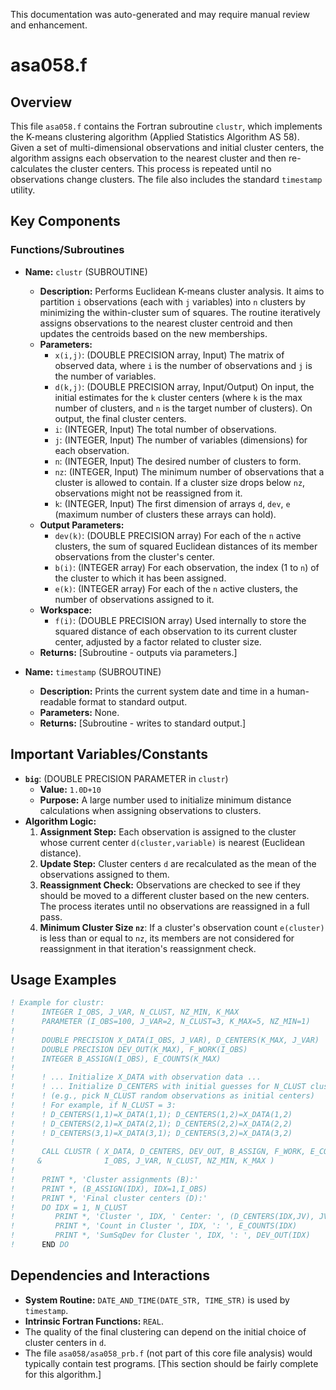 This documentation was auto-generated and may require manual review and enhancement.

# asa058.f

## Overview

This file `asa058.f` contains the Fortran subroutine `clustr`, which implements the K-means clustering algorithm (Applied Statistics Algorithm AS 58). Given a set of multi-dimensional observations and initial cluster centers, the algorithm assigns each observation to the nearest cluster and then re-calculates the cluster centers. This process is repeated until no observations change clusters. The file also includes the standard `timestamp` utility.

## Key Components

### Functions/Subroutines

- **Name:** `clustr` (SUBROUTINE)
  - **Description:** Performs Euclidean K-means cluster analysis. It aims to partition `i` observations (each with `j` variables) into `n` clusters by minimizing the within-cluster sum of squares. The routine iteratively assigns observations to the nearest cluster centroid and then updates the centroids based on the new memberships.
  - **Parameters:**
    - `x(i,j)`: (DOUBLE PRECISION array, Input) The matrix of observed data, where `i` is the number of observations and `j` is the number of variables.
    - `d(k,j)`: (DOUBLE PRECISION array, Input/Output) On input, the initial estimates for the `k` cluster centers (where `k` is the max number of clusters, and `n` is the target number of clusters). On output, the final cluster centers.
    - `i`: (INTEGER, Input) The total number of observations.
    - `j`: (INTEGER, Input) The number of variables (dimensions) for each observation.
    - `n`: (INTEGER, Input) The desired number of clusters to form.
    - `nz`: (INTEGER, Input) The minimum number of observations that a cluster is allowed to contain. If a cluster size drops below `nz`, observations might not be reassigned from it.
    - `k`: (INTEGER, Input) The first dimension of arrays `d`, `dev`, `e` (maximum number of clusters these arrays can hold).
  - **Output Parameters:**
    - `dev(k)`: (DOUBLE PRECISION array) For each of the `n` active clusters, the sum of squared Euclidean distances of its member observations from the cluster's center.
    - `b(i)`: (INTEGER array) For each observation, the index (1 to `n`) of the cluster to which it has been assigned.
    - `e(k)`: (INTEGER array) For each of the `n` active clusters, the number of observations assigned to it.
  - **Workspace:**
    - `f(i)`: (DOUBLE PRECISION array) Used internally to store the squared distance of each observation to its current cluster center, adjusted by a factor related to cluster size.
  - **Returns:** [Subroutine - outputs via parameters.]

- **Name:** `timestamp` (SUBROUTINE)
  - **Description:** Prints the current system date and time in a human-readable format to standard output.
  - **Parameters:** None.
  - **Returns:** [Subroutine - writes to standard output.]

## Important Variables/Constants

- **`big`**: (DOUBLE PRECISION PARAMETER in `clustr`)
  - **Value:** `1.0D+10`
  - **Purpose:** A large number used to initialize minimum distance calculations when assigning observations to clusters.
- **Algorithm Logic:**
  1. **Assignment Step:** Each observation is assigned to the cluster whose current center `d(cluster,variable)` is nearest (Euclidean distance).
  2. **Update Step:** Cluster centers `d` are recalculated as the mean of the observations assigned to them.
  3. **Reassignment Check:** Observations are checked to see if they should be moved to a different cluster based on the new centers. The process iterates until no observations are reassigned in a full pass.
  4. **Minimum Cluster Size `nz`**: If a cluster's observation count `e(cluster)` is less than or equal to `nz`, its members are not considered for reassignment in that iteration's reassignment check.

## Usage Examples

```fortran
! Example for clustr:
!      INTEGER I_OBS, J_VAR, N_CLUST, NZ_MIN, K_MAX
!      PARAMETER (I_OBS=100, J_VAR=2, N_CLUST=3, K_MAX=5, NZ_MIN=1)
!
!      DOUBLE PRECISION X_DATA(I_OBS, J_VAR), D_CENTERS(K_MAX, J_VAR)
!      DOUBLE PRECISION DEV_OUT(K_MAX), F_WORK(I_OBS)
!      INTEGER B_ASSIGN(I_OBS), E_COUNTS(K_MAX)
!
!      ! ... Initialize X_DATA with observation data ...
!      ! ... Initialize D_CENTERS with initial guesses for N_CLUST cluster centers ...
!      ! (e.g., pick N_CLUST random observations as initial centers)
!      ! For example, if N_CLUST = 3:
!      ! D_CENTERS(1,1)=X_DATA(1,1); D_CENTERS(1,2)=X_DATA(1,2)
!      ! D_CENTERS(2,1)=X_DATA(2,1); D_CENTERS(2,2)=X_DATA(2,2)
!      ! D_CENTERS(3,1)=X_DATA(3,1); D_CENTERS(3,2)=X_DATA(3,2)
!
!      CALL CLUSTR ( X_DATA, D_CENTERS, DEV_OUT, B_ASSIGN, F_WORK, E_COUNTS,
!     &              I_OBS, J_VAR, N_CLUST, NZ_MIN, K_MAX )
!
!      PRINT *, 'Cluster assignments (B):'
!      PRINT *, (B_ASSIGN(IDX), IDX=1,I_OBS)
!      PRINT *, 'Final cluster centers (D):'
!      DO IDX = 1, N_CLUST
!         PRINT *, 'Cluster ', IDX, ' Center: ', (D_CENTERS(IDX,JV), JV=1,J_VAR)
!         PRINT *, 'Count in Cluster ', IDX, ': ', E_COUNTS(IDX)
!         PRINT *, 'SumSqDev for Cluster ', IDX, ': ', DEV_OUT(IDX)
!      END DO
```

## Dependencies and Interactions

- **System Routine:** `DATE_AND_TIME(DATE_STR, TIME_STR)` is used by `timestamp`.
- **Intrinsic Fortran Functions:** `REAL`.
- The quality of the final clustering can depend on the initial choice of cluster centers in `d`.
- The file `asa058/asa058_prb.f` (not part of this core file analysis) would typically contain test programs.
[This section should be fairly complete for this algorithm.]
